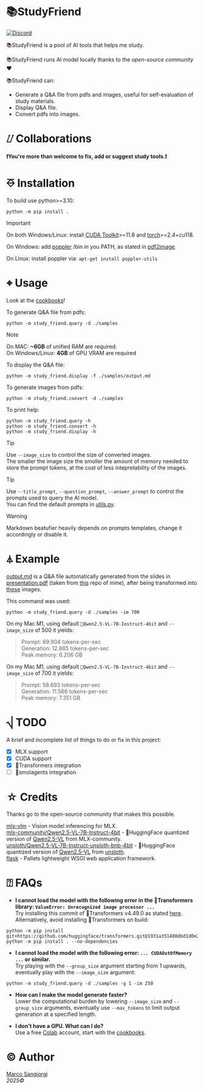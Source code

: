 # 📚StudyFriend
<p align="left"><a href="https://discord.gg/ya2e8dsZ"><img alt="Discord" src="https://img.shields.io/discord/1344633651022925867?logo=discord&style=flat&logoColor=white"></a></p>

📚StudyFriend is a pool of AI tools that helps me study. 

📚StudyFriend runs AI model locally thanks to the _open-source community_ ❤

📚StudyFriend can: </br>
- Generate a Q&A file from pdfs and images, useful for self-evaluation of study materials.
- Display Q&A file.
- Convert pdfs into images.

# ⌰ Collaborations

**❗You're more than welcome to fix, add or suggest study tools.❗**

# ⎑ Installation

To build use python>=3.10: </br>
```text
python -m pip install .
```

> [!Important]
> On both Windows/Linux: install [CUDA Toolkit](https://developer.nvidia.com/cuda-downloads)>=11.8 and [torch](https://pytorch.org/get-started/locally/)>=2.4+cu118.
> 
> On Windows: add [poppler](https://github.com/oschwartz10612/poppler-windows/releases/) /bin in you PATH, as stated in [pdf2image](https://github.com/Belval/pdf2image).
>
> On Linux: install poppler via: `apt-get install poppler-utils`
> 

# ⌖ Usage

Look at the [cookbooks](/cookbooks/)!

To generate Q&A file from pdfs: </br>
```text
python -m study_friend.query -d ./samples  
```

> [!Note]
> On MAC: **~6GB** of unified RAM are required. </br>
> On Windows/Linux: **4GB** of GPU VRAM are required


To display the Q&A file: </br>
```text
python -m study_friend.display -f ./samples/output.md
```

To generate images from pdfs: </br>
```text
python -m study_friend.convert -d ./samples
```

To print help: </br>
```text
python -m study_friend.query -h
python -m study_friend.convert -h
python -m study_friend.display -h
```

> [!Tip]
> Use `--image_size` to control the size of converted images.</br>
> The smaller the image size the smoller the amount of memory needed to store the prompt tokens, at the cost of less intepretability of the images.

> [!Tip]
> Use `--title_prompt`, `--question_prompt`, `--answer_prompt` to control the prompts used to query the AI model.</br>
> You can find the default prompts in [utils.py](study_friend/utils.py).

> [!Warning]
> Markdown beatufier heavily depends on prompts templates, change it accordingly or disable it.

# ⏃ Example
[output.md](/samples/output.md) is a Q&A file automatically generated from the slides in [presentation.pdf](/samples/presentation.pdf) (taken from [this](https://github.com/sangioai/torchpace) repo of mine), after being transformed into [these](/samples/presentation) images.

This command was used:</br>
```text
python -m study_friend.query -d ./samples -im 700  
```

On my Mac M1, using default `🤗Qwen2.5-VL-7B-Instruct-4bit` and `--image_size` of 500 it yields:</br>
> Prompt: 69.904 tokens-per-sec </br>
> Generation: 12.865 tokens-per-sec </br>
> Peak memory: 6.206 GB </br>

On my Mac M1, using default `🤗Qwen2.5-VL-7B-Instruct-4bit` and `--image_size` of 700 it yields:</br>
> Prompt: 58.693 tokens-per-sec </br>
> Generation: 11.566 tokens-per-sec </br>
> Peak memory: 7.351 GB </br>


# ⎷ TODO

A brief and incomplete list of things to do or fix in this project:
- [x] MLX support
- [x] CUDA support
- [x] 🤗Transformers integration
- [ ] 🤗smolagents integration

# ☆ Credits

Thanks go to the open-source community that makes this possible.

[mlx-vlm](https://github.com/Blaizzy/mlx-vlm) - Vision model inferencing for MLX.</br>
[mlx-community/Qwen2.5-VL-7B-Instruct-4bit](https://huggingface.co/mlx-community/Qwen2.5-VL-7B-Instruct-4bit) - 🤗HuggingFace quantized version of [Qwen2.5-VL](https://github.com/QwenLM/Qwen2.5-VL) from MLX-community.</br>
[unsloth/Qwen2.5-VL-7B-Instruct-unsloth-bnb-4bit](https://huggingface.co/mlx-community/Qwen2.5-VL-7B-Instruct-4bit) - 🤗HuggingFace quantized version of [Qwen2.5-VL](https://github.com/QwenLM/Qwen2.5-VL) from [unsloth](https://github.com/unslothai/unsloth/).</br>
[flask](https://github.com/pallets/flask) - Pallets lightweight WSGI web application framework.

# ⍰ FAQs

- **I cannot load the model with the following error in the 🤗Transformers library: `ValueError: Unrecognized image processor ...`** </br>
Try installing this commit of 🤗Transformers v4.49.0 as stated [here](https://github.com/huggingface/transformers/issues/36193).</br>
Alternatively, avoid installing 🤗Transformers on build:<br/>
```text
python -m pip install git+https://github.com/huggingface/transformers.git@1931a351408dbd1d0e2c4d6d7ee0eb5e8807d7bf
python -m pip install . --no-dependencies
```

- **I cannot load the model with the following error: `... CUDAOutOfMemory ...` or similar.** </br>
Try playing with the `--group_size` argument starting from 1 upwards, eventually play with the `--image_size` argument:<br/>
```text
python -m study_friend.query -d ./samples -g 1 -im 250 
```

- **How can I make the model generate faster?** </br>
Lower the computational burden by lowering `--image_size` and `--group_size` arguments, eventually use `--max_tokens` to limit output generation at a specified length.

- **I don't have a GPU. What can I do?** </br>
Use a free [Colab](https://colab.research.google.com) account, start with the [cookbooks](/cookbooks).

# © Author

[Marco Sangiorgi](https://github.com/sangioai)
</br>
*2025©*
